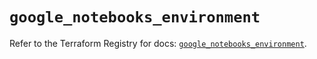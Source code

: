 # `google_notebooks_environment`

Refer to the Terraform Registry for docs: [`google_notebooks_environment`](https://registry.terraform.io/providers/hashicorp/google-beta/5.13.0/docs/resources/google_notebooks_environment).
